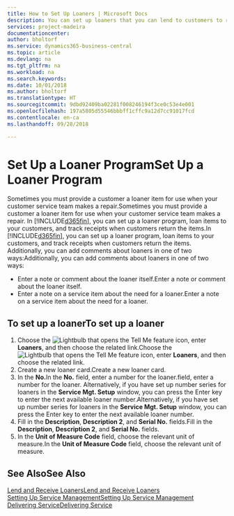```yaml
---
title: How to Set Up Loaners | Microsoft Docs
description: You can set up loaners that you can lend to customers to replace service items while they are in service.
services: project-madeira
documentationcenter: 
author: bholtorf
ms.service: dynamics365-business-central
ms.topic: article
ms.devlang: na
ms.tgt_pltfrm: na
ms.workload: na
ms.search.keywords: 
ms.date: 10/01/2018
ms.author: bholtorf
ms.translationtype: HT
ms.sourcegitcommit: 9dbd92409ba02281f008246194f3ce0c53e4e001
ms.openlocfilehash: 197a5805d55546bbbff1cffc9a12d7cc91017fcd
ms.contentlocale: en-ca
ms.lasthandoff: 09/28/2018

---
```

# <a name="set-up-a-loaner-program"></a><span data-ttu-id="25e8f-103">Set Up a Loaner Program</span><span class="sxs-lookup"><span data-stu-id="25e8f-103">Set Up a Loaner Program</span></span>
<span data-ttu-id="25e8f-104">Sometimes you must provide a customer a loaner item for use when your customer service team makes a repair.</span><span class="sxs-lookup"><span data-stu-id="25e8f-104">Sometimes you must provide a customer a loaner item for use when your customer service team makes a repair.</span></span> <span data-ttu-id="25e8f-105">In [!INCLUDE[d365fin](includes/d365fin_md.md)], you can set up a loaner program, loan items to your customers, and track receipts when customers return the items.</span><span class="sxs-lookup"><span data-stu-id="25e8f-105">In [!INCLUDE[d365fin](includes/d365fin_md.md)], you can set up a loaner program, loan items to your customers, and track receipts when customers return the items.</span></span> <span data-ttu-id="25e8f-106">Additionally, you can add comments about loaners in one of two ways:</span><span class="sxs-lookup"><span data-stu-id="25e8f-106">Additionally, you can add comments about loaners in one of two ways:</span></span>  
  
* <span data-ttu-id="25e8f-107">Enter a note or comment about the loaner itself.</span><span class="sxs-lookup"><span data-stu-id="25e8f-107">Enter a note or comment about the loaner itself.</span></span>  
* <span data-ttu-id="25e8f-108">Enter a note on a service item about the need for a loaner.</span><span class="sxs-lookup"><span data-stu-id="25e8f-108">Enter a note on a service item about the need for a loaner.</span></span>  

## <a name="to-set-up-a-loaner"></a><span data-ttu-id="25e8f-109">To set up a loaner</span><span class="sxs-lookup"><span data-stu-id="25e8f-109">To set up a loaner</span></span>  
1. <span data-ttu-id="25e8f-110">Choose the ![Lightbulb that opens the Tell Me feature](media/ui-search/search_small.png "Tell me what you want to do") icon, enter **Loaners**, and then choose the related link.</span><span class="sxs-lookup"><span data-stu-id="25e8f-110">Choose the ![Lightbulb that opens the Tell Me feature](media/ui-search/search_small.png "Tell me what you want to do") icon, enter **Loaners**, and then choose the related link.</span></span>  
2. <span data-ttu-id="25e8f-111">Create a new loaner card.</span><span class="sxs-lookup"><span data-stu-id="25e8f-111">Create a new loaner card.</span></span> 
3. <span data-ttu-id="25e8f-112">In the **No.**</span><span class="sxs-lookup"><span data-stu-id="25e8f-112">In the **No.**</span></span> <span data-ttu-id="25e8f-113">field, enter a number for the loaner.</span><span class="sxs-lookup"><span data-stu-id="25e8f-113">field, enter a number for the loaner.</span></span> <span data-ttu-id="25e8f-114">Alternatively, if you have set up number series for loaners in the **Service Mgt. Setup** window, you can press the Enter key to enter the next available loaner number.</span><span class="sxs-lookup"><span data-stu-id="25e8f-114">Alternatively, if you have set up number series for loaners in the **Service Mgt. Setup** window, you can press the Enter key to enter the next available loaner number.</span></span>  
4. <span data-ttu-id="25e8f-115">Fill in the **Description**, **Description 2**, and **Serial No.** fields.</span><span class="sxs-lookup"><span data-stu-id="25e8f-115">Fill in the **Description**, **Description 2**, and **Serial No.** fields.</span></span>  
5. <span data-ttu-id="25e8f-116">In the **Unit of Measure Code** field, choose the relevant unit of measure.</span><span class="sxs-lookup"><span data-stu-id="25e8f-116">In the **Unit of Measure Code** field, choose the relevant unit of measure.</span></span>  
  
## <a name="see-also"></a><span data-ttu-id="25e8f-117">See Also</span><span class="sxs-lookup"><span data-stu-id="25e8f-117">See Also</span></span>
[<span data-ttu-id="25e8f-118">Lend and Receive Loaners</span><span class="sxs-lookup"><span data-stu-id="25e8f-118">Lend and Receive Loaners</span></span>](service-how-to-lend-receive-loaners.md)  
[<span data-ttu-id="25e8f-119">Setting Up Service Management</span><span class="sxs-lookup"><span data-stu-id="25e8f-119">Setting Up Service Management</span></span>](service-setup-service.md)  
[<span data-ttu-id="25e8f-120">Delivering Service</span><span class="sxs-lookup"><span data-stu-id="25e8f-120">Delivering Service</span></span>](service-deliver-service.md)  


